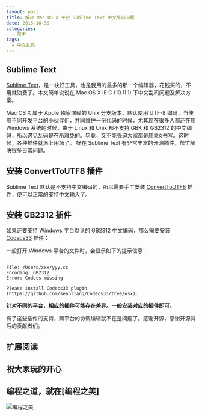 ```yaml
---
layout: post
title: 解决 Mac OS X 平台 Sublime Text 中文乱码问题
date: 2015-10-30
categories:
  - 技术
tags:
  - 中文乱码
---
```

## Sublime Text

[Sublime Text]()，是一块好工具，也是我用的最多的那一个编辑器，花钱买的，不用就浪费了。本文简单说说在 Mac OS X IE C (10.11.1) 下中文乱码问题及解决方案。

Mac OS X 属于 Apple 独家演绎的 Unix 分支版本，默认使用 UTF-8 编码，当使用不同开发平台的小伙伴们，共同维护一份代码的时候，尤其现在很多人都还在用 Windows 系统的时候，由于 Linux 和 Unix 都不支持 GBK 和 GB2312 的中文编码，所以遇见乱码是在所难免的。毕竟，又不能强迫大家都是用`英文`书写。这时候，各种插件就派上用场了。 好在 Sublime Text 有非常丰富的开源插件，帮忙解决很多日常问题。


## 安装 ConvertToUTF8 插件

Sublime Text 默认是不支持中文编码的，所以需要手工安装 [ConvertToUTF8]() 插件，便可以正常的支持中文输入了。


## 安装 GB2312 插件

如果还要支持 Windows 平台默认的 GB2312 中文编码，那么需要安装 [Codecs33]() 插件：

一般打开 Windows 平台的文件时，会显示如下的提示信息：

```text

File: /Users/xxx/yyy.cc
Encoding: GB2312
Error: Codecs missing

Please install Codecs33 plugin (https://github.com/seanliang/Codecs33/tree/osx).

```

__针对不同的平台，相应的插件可能存在差异。一般安装对应的插件即可。__


有了这些插件的支持，跨平台的协调编辑就不在是问题了。感谢开源，感谢开源背后的贡献者们。


## 扩展阅读


## 祝大家玩的开心

## 编程之道，就在[编程之美]

![编程之美](/img/weixin_qr.jpg)

